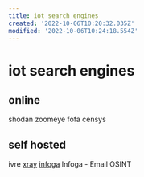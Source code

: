 ```yaml
---
title: iot search engines
created: '2022-10-06T10:20:32.035Z'
modified: '2022-10-06T10:24:18.554Z'
---
```


# iot search engines

## online
shodan
zoomeye
fofa
censys

## self hosted
ivre
[xray](https://github.com/evilsocket/xray)
[infoga](https://github.com/m4ll0k/Infoga) Infoga - Email OSINT
